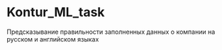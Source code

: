 # Kontur_ML_task
Предсказывание правильности заполненных данных о компании на русском и английском языках
